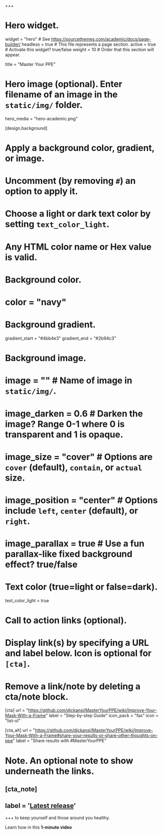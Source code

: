 +++
# Hero widget.
widget = "hero"  # See https://sourcethemes.com/academic/docs/page-builder/
headless = true  # This file represents a page section.
active = true  # Activate this widget? true/false
weight = 10  # Order that this section will appear.

title = "Master Your PPE"

# Hero image (optional). Enter filename of an image in the `static/img/` folder.
hero_media = "hero-academic.png"


[design.background]
  # Apply a background color, gradient, or image.
  #   Uncomment (by removing `#`) an option to apply it.
  #   Choose a light or dark text color by setting `text_color_light`.
  #   Any HTML color name or Hex value is valid.

  # Background color.
  # color = "navy"
  
  # Background gradient.
  gradient_start = "#4bb4e3"
  gradient_end = "#2b94c3"
  
  # Background image.
  # image = ""  # Name of image in `static/img/`.
  # image_darken = 0.6  # Darken the image? Range 0-1 where 0 is transparent and 1 is opaque.
  # image_size = "cover"  #  Options are `cover` (default), `contain`, or `actual` size.
  # image_position = "center"  # Options include `left`, `center` (default), or `right`.
  # image_parallax = true  # Use a fun parallax-like fixed background effect? true/false
  
  # Text color (true=light or false=dark).
  text_color_light = true

# Call to action links (optional).
#   Display link(s) by specifying a URL and label below. Icon is optional for `[cta]`.
#   Remove a link/note by deleting a cta/note block.
[cta]
  url = "https://github.com/dickansj/MasterYourPPE/wiki/Improve-Your-Mask-With-a-Frame"
  label = "Step-by-step Guide"
  icon_pack = "fas"
  icon = "list-ol"


[cta_alt]
  url = "https://github.com/dickansj/MasterYourPPE/wiki/Improve-Your-Mask-With-a-Frame#share-your-results-or-share-other-thoughts-on-ppe"
  label = "Share results with #MasterYourPPE"

# Note. An optional note to show underneath the links.
## [cta_note]
##   label = '<a class="js-github-release" href="https://sourcethemes.com/academic/updates" data-repo="gcushen/hugo-academic">Latest release<!-- V --></a>'
+++
to keep yourself and those around you healthy.


Learn how in this **1-minute video**

<!--
<span style="text-shadow: none;"><a class="github-button" href="https://github.com/dickansj/ppe-solutions" data-icon="octicon-star" data-size="large" data-show-count="false" aria-label="Star this on GitHub">Star</a><script async defer src="https://buttons.github.io/buttons.js"></script></span>
-->

